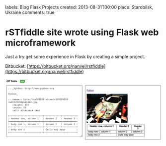 labels: Blog
        Flask
        Projects
created: 2013-08-31T00:00
place: Starobilsk, Ukraine
comments: true

# rSTfiddle site wrote using Flask web microframework

Just a try get some experience in Flask by creating a simple project.

Bitbucket: [https://bitbucket.org/nanvel/rstfiddle](https://bitbucket.org/nanvel/rstfiddle)

![RSTFidle](rstf.png)
